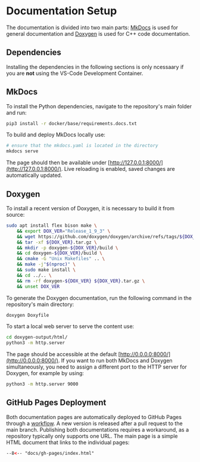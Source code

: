 # Documentation Setup

The documentation is divided into two main parts:
[MkDocs](https://agri-gaia.github.io/seerep/mkdocs/home/index.html) is used for general documentation
and [Doxygen](https://agri-gaia.github.io/seerep/doxygen/index.html) is used for C++ code documentation.

## Dependencies

Installing the dependencies in the following sections is only ncessaary if you are **not** using the
VS-Code Development Container.

## MkDocs

To install the Python dependencies, navigate to the repository's main folder and run:

```bash
pip3 install -r docker/base/requirements.docs.txt
```

To build and deploy MkDocs locally use:

```bash
# ensure that the mkdocs.yaml is located in the directory
mkdocs serve
```

The page should then be available under [http://127.0.0.1:8000/](http://127.0.0.1:8000/).
Live reloading is enabled, saved changes are automatically updated.

## Doxygen

To install a recent version of Doxygen, it is necessary to build it from source:

```bash
sudo apt install flex bison make \
    && export DOX_VER="Release_1_9_3" \
    && wget https://github.com/doxygen/doxygen/archive/refs/tags/${DOX_VER}.tar.gz \
    && tar -xf ${DOX_VER}.tar.gz \
    && mkdir -p doxygen-${DOX_VER}/build \
    && cd doxygen-${DOX_VER}/build \
    && cmake -G "Unix Makefiles" .. \
    && make -j"$(nproc)" \
    && sudo make install \
    && cd ../.. \
    && rm -rf doxygen-${DOX_VER} ${DOX_VER}.tar.gz \
    && unset DOX_VER
```

To generate the Doxygen documentation, run the following command in the repository's main directory:

```bash
doxygen Doxyfile
```

To start a local web server to serve the content use:

```bash
cd doxygen-output/html/
python3 -m http.server
```

The page should be accessible at the default [http://0.0.0.0:8000/](http://0.0.0.0:8000/).
If you want to run both MkDocs and Doxygen simultaneously, you need to assign a
different port to the HTTP server for Doxygen, for example by using:

```bash
python3 -m http.server 9000
```

## GitHub Pages Deployment

Both documentation pages are automatically deployed to GitHub Pages through a
[workflow](https://github.com/agri-gaia/seerep/blob/mkdocs-update-getting-started/.github/workflows/build-docs.yml).
A new version is released after a pull request to the main branch.
Publishing both documentations requires a workaround, as a repository typically only supports one URL.
The main page is a simple HTML document that links to the individual pages:

```html title="index.html"
--8<-- "docs/gh-pages/index.html"
```
